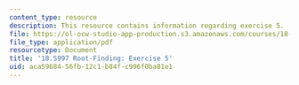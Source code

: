 ```yaml
---
content_type: resource
description: This resource contains information regarding exercise 5.
file: https://ol-ocw-studio-app-production.s3.amazonaws.com/courses/18-s997-introduction-to-matlab-programming-fall-2011/aca5968456fb12c1b84fc996f0ba81e1_MIT18_S997F11_Exercise_5.pdf
file_type: application/pdf
resourcetype: Document
title: '18.S997 Root-Finding: Exercise 5'
uid: aca59684-56fb-12c1-b84f-c996f0ba81e1
---
```

